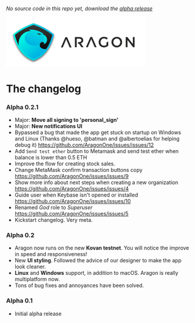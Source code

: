 *No source code in this repo yet, download the [alpha release](../../releases)*

<img src="https://github.com/aragonone/issues/blob/master/logo.png" width="75%"/>

# The changelog

### Alpha 0.2.1

- Major: **Move all signing to 'personal_sign'**
- Major: **New notifications UI**
- Bypassed a bug that made the app get stuck on startup on Windows and Linux (Thanks @hueso, @batman and @albertoelias for helping debug it) https://github.com/AragonOne/issues/issues/12
- Add `Send test ether` button to Metamask and send test ether when balance is lower than 0.5 ETH
- Improve the flow for creating stock sales.
- Change MetaMask confirm transaction buttons copy https://github.com/AragonOne/issues/issues/9
- Show more info about next steps when creating a new organization https://github.com/AragonOne/issues/issues/4
- Guide user when Keybase isn't opened or installed https://github.com/AragonOne/issues/issues/10
- Renamed *God* role to *Superuser* https://github.com/AragonOne/issues/issues/5
- Kickstart changelog. Very meta.

### Alpha 0.2

- Aragon now runs on the new **Kovan testnet**. You will notice the improve in speed and responsiveness!
- New **UI styling**. Followed the advice of our designer to make the app look cleaner.
- **Linux** and **Windows** support, in addition to macOS. Aragon is really multiplatform now.
- Tons of bug fixes and annoyances have been solved. 

### Alpha 0.1

- Initial alpha release
